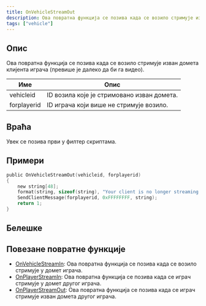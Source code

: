 ```yaml
---
title: OnVehicleStreamOut
description: Ова повратна функција се позива када се возило стримује изван домета клијента играча (превише је далеко да би га видео).
tags: ["vehicle"]
---
```


## Опис

Ова повратна функција се позива када се возило стримује изван домета клијента играча (превише је далеко да би га видео).

| Име         | Опис                                                         |
| ----------- | ------------------------------------------------------------ |
| vehicleid   | ID возила које је стримовано изван домета.                   |
| forplayerid | ID играча који више не стримује возило.                      |

## Враћа

Увек се позива први у филтер скриптама.

## Примери

```c
public OnVehicleStreamOut(vehicleid, forplayerid)
{
    new string[48];
    format(string, sizeof(string), "Your client is no longer streaming vehicle %d", vehicleid);
    SendClientMessage(forplayerid, 0xFFFFFFFF, string);
    return 1;
}
```

## Белешке

<TipNPCCallbacks />

## Повезане повратне функције

- [OnVehicleStreamIn](OnVehicleStreamIn): Ова повратна функција се позива када се возило стримује у домет играча.
- [OnPlayerStreamIn](OnPlayerStreamIn): Ова повратна функција се позива када се играч стримује у домет другог играча. 
- [OnPlayerStreamOut](OnPlayerStreamOut): Ова повратна функција се позива када се играч стримује изван домета другог играча. 
